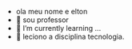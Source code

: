 - ola meu nome e elton
- 👀 sou professor
- 🌱 I’m currently learning ...
- 💞️ leciono a disciplina tecnologia.
  

<!---
Professorelton/Professorelton is a ✨ special ✨ repository because its `README.md` (this file) appears on your GitHub profile.
You can click the Preview link to take a look at your changes.
--->
